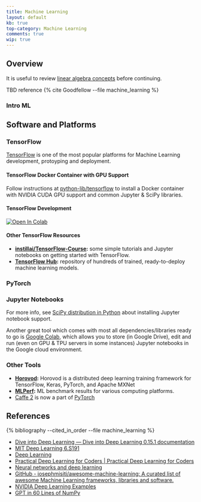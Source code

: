```yaml
---
title: Machine Learning
layout: default
kb: true
top-category: Machine Learning
comments: true
wip: true
---
```


## Overview

It is useful to review [linear algebra concepts](linear_algebra.html) before continuing.

TBD reference {% cite Goodfellow --file machine_learning %}

### Intro ML


## Software and Platforms

### TensorFlow

[TensorFlow](https://www.tensorflow.org/) is one of the most popular platforms for Machine Learning development, protoyping and deployment.

#### TensorFlow Docker Container with GPU Support

Follow instructions at [python-lib/tensorflow](https://github.com/JohnnyGOX17/python-lib/tree/master/tensorflow) to install a Docker container with NVIDIA CUDA GPU support and common Jupyter & SciPy libraries.

#### TensorFlow Development

[![Open In Colab](https://colab.research.google.com/assets/colab-badge.svg)](https://colab.research.google.com/github/JohnnyGOX17/john-gentile-website/blob/master/kb/math_and_signal_processing/notebooks/tf_basics.ipynb)

#### Other TensorFlow Resources

- **[instillai/TensorFlow-Course](https://github.com/instillai/TensorFlow-Course):** some simple tutorials and Jupyter notebooks on getting started with TensorFlow.
- **[TensorFlow Hub](https://tfhub.dev/):** repository of hundreds of trained, ready-to-deploy machine learning models.




### PyTorch



### Jupyter Notebooks

For more info, see [SciPy distribution in Python](/kb/programming_languages/python.html#scipy) about installing Jupyter notebook support.

Another great tool which comes with most all dependencies/libraries ready to go is [Google Colab](https://colab.research.google.com/), which allows you to store (in Google Drive), edit and run (even on GPU & TPU servers in some instances) Jupyter notebooks in the Google cloud environment.

### Other Tools

* **[Horovod](https://github.com/horovod/horovod):** Horovod is a distributed deep learning training framework for TensorFlow, Keras, PyTorch, and Apache MXNet
* **[MLPerf](https://mlcommons.org/en/):** ML benchmark results for various computing platforms.
* [Caffe 2](https://caffe2.ai/) is now a part of [PyTorch](#pytorch)

## References
{% bibliography --cited_in_order --file machine_learning %}

* [Dive into Deep Learning — Dive into Deep Learning 0.15.1 documentation](http://d2l.ai/)
* [MIT Deep Learning 6.S191](http://introtodeeplearning.com/)
* [Deep Learning](https://www.deeplearningbook.org/)
* [Practical Deep Learning for Coders | Practical Deep Learning for Coders](https://course.fast.ai/)
* [Neural networks and deep learning](http://neuralnetworksanddeeplearning.com/)
* [GitHub - josephmisiti/awesome-machine-learning: A curated list of awesome Machine Learning frameworks, libraries and software.](https://github.com/josephmisiti/awesome-machine-learning)
* [NVIDIA Deep Learning Examples](https://github.com/NVIDIA/DeepLearningExamples)
* [GPT in 60 Lines of NumPy](https://jaykmody.com/blog/gpt-from-scratch/)
